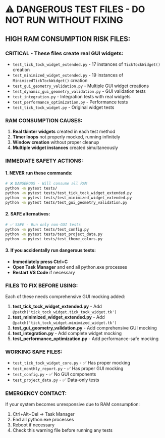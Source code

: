 # ⚠️ DANGEROUS TEST FILES - DO NOT RUN WITHOUT FIXING

## **HIGH RAM CONSUMPTION RISK FILES:**

### **CRITICAL - These files create real GUI widgets:**
- `test_tick_tock_widget_extended.py` - 17 instances of `TickTockWidget()` creation
- `test_minimized_widget_extended.py` - 19 instances of `MinimizedTickTockWidget()` creation  
- `test_gui_geometry_validation.py` - Multiple GUI widget creations
- `test_dynamic_gui_geometry_validation.py` - GUI validation tests
- `test_integration.py` - Integration tests with real widgets
- `test_performance_optimization.py` - Performance tests
- `test_tick_tock_widget.py` - Original widget tests

### **RAM CONSUMPTION CAUSES:**
1. **Real tkinter widgets** created in each test method
2. **Timer loops** not properly mocked, running infinitely
3. **Window creation** without proper cleanup
4. **Multiple widget instances** created simultaneously

### **IMMEDIATE SAFETY ACTIONS:**

#### 1. **NEVER run these commands:**
```bash
# ❌ DANGEROUS - Will consume all RAM
python -m pytest tests/
python -m pytest tests/test_tick_tock_widget_extended.py
python -m pytest tests/test_minimized_widget_extended.py
python -m pytest tests/test_gui_geometry_validation.py
```

#### 2. **SAFE alternatives:**
```bash
# ✅ SAFE - Run only non-GUI tests
python -m pytest tests/test_config.py
python -m pytest tests/test_project_data.py
python -m pytest tests/test_theme_colors.py
```

#### 3. **If you accidentally run dangerous tests:**
- **Immediately press Ctrl+C**
- **Open Task Manager** and end all python.exe processes
- **Restart VS Code** if necessary

### **FILES TO FIX BEFORE USING:**
Each of these needs comprehensive GUI mocking added:

1. **test_tick_tock_widget_extended.py** - Add `@patch('tick_tock_widget.tick_tock_widget.tk')`
2. **test_minimized_widget_extended.py** - Add `@patch('tick_tock_widget.minimized_widget.tk')`
3. **test_gui_geometry_validation.py** - Add comprehensive GUI mocking
4. **test_integration.py** - Add complete widget mocking
5. **test_performance_optimization.py** - Add performance-safe mocking

### **WORKING SAFE FILES:**
- `test_tick_tock_widget_core.py` - ✅ Has proper mocking
- `test_monthly_report.py` - ✅ Has proper GUI mocking  
- `test_config.py` - ✅ No GUI components
- `test_project_data.py` - ✅ Data-only tests

### **EMERGENCY CONTACT:**
If your system becomes unresponsive due to RAM consumption:
1. Ctrl+Alt+Del → Task Manager
2. End all python.exe processes
3. Reboot if necessary
4. Check this warning file before running any tests
